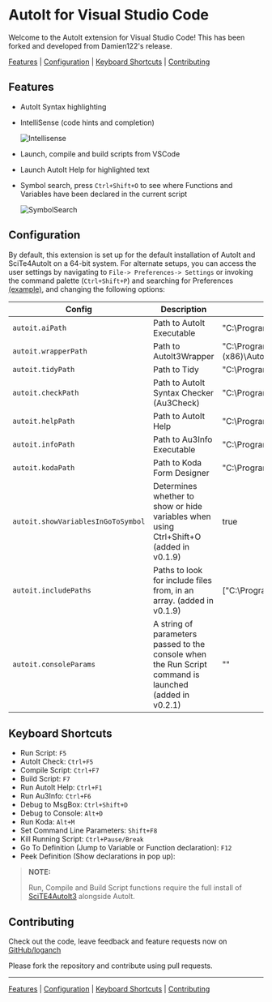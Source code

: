# AutoIt for Visual Studio Code

Welcome to the AutoIt extension for Visual Studio Code! This has been forked
and developed from Damien122's release.

[Features](#features) | [Configuration](#configuration) | [Keyboard Shortcuts](#keyboard-shortcuts) | [Contributing](#contributing)

## Features

* AutoIt Syntax highlighting
* IntelliSense (code hints and completion)

  ![Intellisense](img/docs/signaturehelp.gif)

* Launch, compile and build scripts from VSCode
* Launch AutoIt Help for highlighted text
* Symbol search, press `Ctrl+Shift+O` to see where Functions and Variables have been declared in the current script

  ![SymbolSearch](img/docs/symbolsearch.gif)

## Configuration
By default, this extension is set up for the default installation of AutoIt and SciTe4AutoIt on a 64-bit system. For alternate setups, you can access the user settings by navigating to `File-> Preferences-> Settings` or invoking the command palette (`Ctrl+Shift+P`) and searching for Preferences [(example)](img/docs/CtrlShiftP.png), and changing the following options:

| Config                             | Description                                                                                            | Default                                                                       |
| ---------------------------------- | ------------------------------------------------------------------------------------------------------ | ----------------------------------------------------------------------------- |
| `autoit.aiPath`                    | Path to AutoIt Executable                                                                              | "C:\\Program Files (x86)\\AutoIt3\\AutoIt3.exe"                               |
| `autoit.wrapperPath`               | Path to AutoIt3Wrapper                                                                                 | "C:\\Program Files (x86)\\AutoIt3\\SciTE\\AutoIt3Wrapper\\AutoIt3Wrapper.au3" |
| `autoit.tidyPath`                  | Path to Tidy                                                                                           | "C:\\Program Files (x86)\\AutoIt3\\SciTE\\Tidy\\Tidy.exe"                     |
| `autoit.checkPath`                 | Path to AutoIt Syntax Checker (Au3Check)                                                               | "C:\\Program Files (x86)\\AutoIt3\\AU3Check.exe"                              |
| `autoit.helpPath`                  | Path to AutoIt Help                                                                                    | "C:\\Program Files (x86)\\AutoIt3\\AutoIt3Help.exe"                           |
| `autoit.infoPath`                  | Path to Au3Info Executable                                                                             | "C:\\Program Files (x86)\\AutoIt3\\Au3Info.exe"                               |
| `autoit.kodaPath`                  | Path to Koda Form Designer                                                                             | "C:\\Program Files (x86)\\AutoIt3\\SciTE\\Koda\\FD.exe"                       |
| `autoit.showVariablesInGoToSymbol` | Determines whether to show or hide variables when using Ctrl+Shift+O (added in v0.1.9)                 | true                                                                          |
| `autoit.includePaths`              | Paths to look for include files from, in an array. (added in v0.1.9)                                   | ["C:\\Program Files (x86)\\AutoIt3\\Include"]                                 |
| `autoit.consoleParams`             | A string of parameters passed to the console when the Run Script command is launched (added in v0.2.1) | ""                                                                            |

<!-- * Access the command palette `Ctrl+Shift+P`, type Preferences: Open User Settings or Preferences: Open Workspace Settings. -->

  <!-- ![CtrlShiftP](img/docs/CtrlShiftP.png) -->

<!-- * Configure the paths according to your AutoIt installation. -->

  <!-- ![AutoItConfiguration](img/docs/AutoItConfiguration.png) -->

## Keyboard Shortcuts
* Run Script: `F5`
* AutoIt Check: `Ctrl+F5`
* Compile Script: `Ctrl+F7`
* Build Script: `F7`
* Run AutoIt Help: `Ctrl+F1`
* Run Au3Info: `Ctrl+F6`
* Debug to MsgBox: `Ctrl+Shift+D`
* Debug to Console: `Alt+D`
* Run Koda: `Alt+M`
* Set Command Line Parameters: `Shift+F8`
* Kill Running Script: `Ctrl+Pause/Break`
* Go To Definition (Jump to Variable or Function declaration): `F12`
* Peek Definition (Show declarations in pop up):
> **NOTE:**
>
> Run, Compile and Build Script functions require the full install of [SciTE4AutoIt3](https://www.autoitscript.com/site/autoit-script-editor/downloads/) alongside AutoIt.

## Contributing
Check out the code, leave feedback and feature requests now on [GitHub/loganch](https://github.com/loganch/AutoIt-VSCode)

Please fork the repository and contribute using pull requests.

---

[Features](#features) | [Configuration](#configuration) | [Keyboard Shortcuts](#keyboard-shortcuts) | [Contributing](#contributing)
